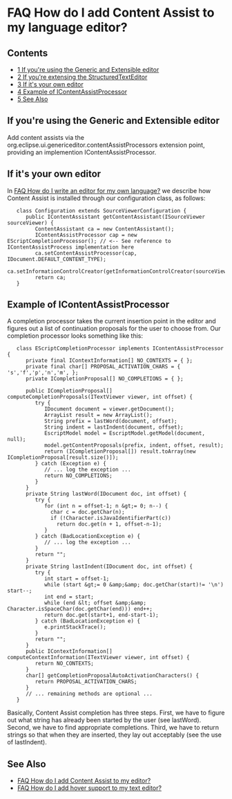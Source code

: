 

FAQ How do I add Content Assist to my language editor?
======================================================

Contents
--------

*   [1 If you're using the Generic and Extensible editor](#If-youre-using-the-Generic-and-Extensible-editor)
*   [2 If you're extensing the StructuredTextEditor](#If-youre-extensing-the-StructuredTextEditor)
*   [3 If it's your own editor](#If-its-your-own-editor)
*   [4 Example of IContentAssistProcessor](#Example-of-IContentAssistProcessor)
*   [5 See Also](#See-Also)

If you're using the Generic and Extensible editor
-------------------------------------------------

Add content assists via the org.eclipse.ui.genericeditor.contentAssistProcessors extension point, providing an implemention IContentAssistProcessor.


If it's your own editor
-----------------------

In [FAQ How do I write an editor for my own language?](./FAQ_How_do_I_write_an_editor_for_my_own_language.md "FAQ How do I write an editor for my own language?") we describe how Content Assist is installed through our configuration class, as follows:

 

       class Configuration extends SourceViewerConfiguration {
          public IContentAssistant getContentAssistant(ISourceViewer sourceViewer) {
             ContentAssistant ca = new ContentAssistant();
             IContentAssistProcessor cap = new EScriptCompletionProcessor(); // <-- See reference to IContentAssistProcess implementation here
             ca.setContentAssistProcessor(cap, IDocument.DEFAULT_CONTENT_TYPE);
             ca.setInformationControlCreator(getInformationControlCreator(sourceViewer));
             return ca;
       }

Example of IContentAssistProcessor
----------------------------------

A completion processor takes the current insertion point in the editor and figures out a list of continuation proposals for the user to choose from. Our completion processor looks something like this:

 

       class EScriptCompletionProcessor implements IContentAssistProcessor { 
          private final IContextInformation[] NO_CONTEXTS = { };
          private final char[] PROPOSAL_ACTIVATION_CHARS = { 's','f','p','n','m', };
          private ICompletionProposal[] NO_COMPLETIONS = { };
     
          public ICompletionProposal[] computeCompletionProposals(ITextViewer viewer, int offset) {
             try {
                IDocument document = viewer.getDocument();
                ArrayList result = new ArrayList();
                String prefix = lastWord(document, offset);
                String indent = lastIndent(document, offset);
                EscriptModel model = EscriptModel.getModel(document, null);
                model.getContentProposals(prefix, indent, offset, result);
                return (ICompletionProposal[]) result.toArray(new ICompletionProposal[result.size()]);
             } catch (Exception e) {
                // ... log the exception ...
                return NO_COMPLETIONS;
             }
          }
          private String lastWord(IDocument doc, int offset) {
             try {
                for (int n = offset-1; n &gt;= 0; n--) {
                  char c = doc.getChar(n);
                  if (!Character.isJavaIdentifierPart(c))
                    return doc.get(n + 1, offset-n-1);
                }
             } catch (BadLocationException e) {
                // ... log the exception ...
             }
             return "";
          }
          private String lastIndent(IDocument doc, int offset) {
             try {
                int start = offset-1; 
                while (start &gt;= 0 &amp;&amp; doc.getChar(start)!= '\n') start--;
                int end = start;
                while (end &lt; offset &amp;&amp; Character.isSpaceChar(doc.getChar(end))) end++;
                return doc.get(start+1, end-start-1);
             } catch (BadLocationException e) {
                e.printStackTrace();
             }
             return "";
          }
          public IContextInformation[] computeContextInformation(ITextViewer viewer, int offset) { 
             return NO_CONTEXTS;
          }
          char[] getCompletionProposalAutoActivationCharacters() {
             return PROPOSAL_ACTIVATION_CHARS;
          }
          // ... remaining methods are optional ...
       }

Basically, Content Assist completion has three steps. First, we have to figure out what string has already been started by the user (see lastWord). Second, we have to find appropriate completions. Third, we have to return strings so that when they are inserted, they lay out acceptably (see the use of lastIndent).

See Also
--------

*   [FAQ How do I add Content Assist to my editor?](./FAQ_How_do_I_add_Content_Assist_to_my_editor.md "FAQ How do I add Content Assist to my editor?")
*   [FAQ How do I add hover support to my text editor?](./FAQ_How_do_I_add_hover_support_to_my_text_editor.md "FAQ How do I add hover support to my text editor?")

